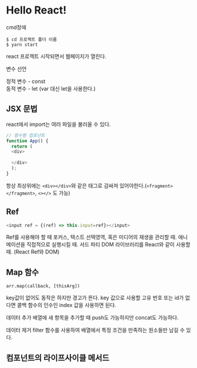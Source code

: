 <h1>Hello React!</h1>

cmd창에


    $ cd 프로젝트 폴더 이름
    $ yarn start
  
react 프로젝트 시작되면서 웹페이지가 열린다.

변수 선언

정적 변수 - const<br/>
동적 변수 - let (var 대신 let을 사용한다.)

<h2>JSX 문법</h2>
react에서 import는 여러 파일을 불러올 수 있다.


```javascript
// 함수형 컴포넌트
function App() {
  return (
  <div>
  
  </div>
  );
}
```
항상 최상위에는 `<div></div>`와 같은 태그로 감싸져 있어야한다.(`<fragment></fragment>`, `<></>` 도 가능)

<h2>Ref</h2>

``` javascript
<input ref = {(ref) => this.input=ref}></input>
```

Ref를 사용해야 할 때
포커스, 텍스트 선택영역, 혹은 미디어의 재생을 관리할 때.
애니메이션을 직접적으로 실행시킬 때.
서드 파티 DOM 라이브러리를 React와 같이 사용할 때.
(React Ref와 DOM)


<h2>Map 함수</h2>

`arr.map(callback, [thisArg])`

key값이 없어도 동작은 하지만 경고가 뜬다.
key 값으로 사용할 고유 번호 또는 id가 없다면 콜백 함수의 인수인 index 값을 사용하면 된다.

데이터 추가
배열에 새 항목을 추가할 때 push도 가능하지만
concat도 가능하다.

데이터 제거
filter 함수를 사용하여 배열에서 특정 조건을 만족하는 원소들만 남길 수 있다.


<h2>컴포넌트의 라이프사이클 메서드</h2>